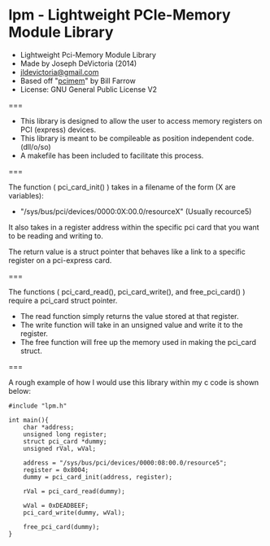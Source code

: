 lpm - Lightweight PCIe-Memory Module Library
===

 * Lightweight Pci-Memory Module Library
 * Made by Joseph DeVictoria (2014)
 * <jldevictoria@gmail.com>
 * Based off "[pcimem](https://github.com/billfarrow/pcimem)" by Bill Farrow
 * License: GNU General Public License V2

===

 * This library is designed to allow the user to access memory registers on PCI (express) devices.
 * This library is meant to be compileable as position independent code. (dll/o/so)
 * A makefile has been included to facilitate this process.

===

The function ( pci_card_init() ) takes in a filename of the form (X are variables):

 * "/sys/bus/pci/devices/0000:0X:00.0/resourceX"  (Usually recource5)

It also takes in a register address within the specific pci card that you want to be reading and writing to.

The return value is a struct pointer that behaves like a link to a specific register on a pci-express card.

===

The functions ( pci_card_read(), pci_card_write(), and free_pci_card()  ) require a pci_card struct pointer.

 * The read function simply returns the value stored at that register.
 * The write function will take in an unsigned value and write it to the register.
 * The free function will free up the memory used in making the pci_card struct.

===

A rough example of how I would use this library within my c code is shown below:

    #include "lpm.h"

    int main(){
        char *address;
        unsigned long register;
        struct pci_card *dummy;
        unsigned rVal, wVal;

        address = "/sys/bus/pci/devices/0000:08:00.0/resource5";
        register = 0x8004;
        dummy = pci_card_init(address, register);

        rVal = pci_card_read(dummy);

        wVal = 0xDEADBEEF;
        pci_card_write(dummy, wVal);

        free_pci_card(dummy);
    }
